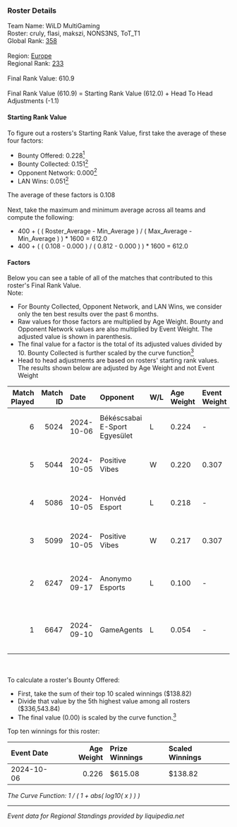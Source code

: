 ### Roster Details<br />
Team Name: WiLD MultiGaming<br />
Roster: cruly, flasi, makszi, NONS3NS, ToT_T1<br />
Global Rank: [358](../../standings_global_2025_03_01.md)<br />
<br />
Region: [Europe]( ../../standings_europe_2025_03_01.md)<br />
Regional Rank: [233]( ../../standings_europe_2025_03_01.md)<br />
<br />
Final Rank Value:  610.9<br />
<br />
Final Rank Value (610.9) = Starting Rank Value (612.0) + Head To Head Adjustments (-1.1)<br />

#### Starting Rank Value<br />
To figure out a rosters's Starting Rank Value, first take the average of these four factors:<br />
- Bounty Offered: 0.228[<sup>1</sup>](#table2)
- Bounty Collected: 0.151[<sup>2</sup>](#table1)
- Opponent Network: 0.000[<sup>2</sup>](#table1)
- LAN Wins: 0.051[<sup>2</sup>](#table1)

The average of these factors is 0.108<br />
<br />
Next, take the maximum and minimum average across all teams and compute the following:<br />
- 400 + ( ( Roster_Average - Min_Average ) / ( Max_Average - Min_Average ) ) * 1600 = 612.0
- 400 + ( ( 0.108 - 0.000 ) / ( 0.812 - 0.000 ) ) * 1600 = 612.0


#### Factors<br />
Below you can see a table of all of the matches that contributed to this roster's Final Rank Value.<br />
Note:<br />

- For Bounty Collected, Opponent Network, and LAN Wins, we consider only the ten best results over the past 6 months.
- Raw values for those factors are multiplied by Age Weight. Bounty and Opponent Network values are also multiplied by Event Weight. The adjusted value is shown in parenthesis.
- The final value for a factor is the total of its adjusted values divided by 10. Bounty Collected is further scaled by the curve function[<sup>3</sup>](#curveFunction)
- Head to head adjustments are based on rosters' starting rank values. The results shown below are adjusted by Age Weight and not Event Weight
<span id="table1"></span><br />


| Match Played | Match ID | Date       | Opponent                      | W/L | Age Weight | Event Weight | Bounty Collected | Opponent Network | LAN Wins  | H2H Adj. | Roster                                   |
| -: | -: | :- | :- | :- | :- | :- | :- | :- | :- | -: | :- |
|            6 |     5024 | 2024-10-06 | Békéscsabai E-Sport Egyesület | L   | 0.224      | -            | -                | -                | -         |    -3.26 | cruly, flasi, makszi, NONS3NS, ToT_T1    |
|            5 |     5044 | 2024-10-05 | Positive Vibes                | W   | 0.220      | 0.307        | 0.000 (0.000)    | 0.011 (0.001)    | 1 (0.220) |     3.22 | cruly, flasi, makszi, NONS3NS, ToT_T1    |
|            4 |     5086 | 2024-10-05 | Honvéd Esport                 | L   | 0.218      | -            | -                | -                | -         |    -2.95 | cruly, flasi, makszi, NONS3NS, ToT_T1    |
|            3 |     5099 | 2024-10-05 | Positive Vibes                | W   | 0.217      | 0.307        | 0.000 (0.000)    | 0.011 (0.001)    | 1 (0.217) |     3.19 | cruly, flasi, makszi, NONS3NS, ToT_T1    |
|            2 |     6247 | 2024-09-17 | Anonymo Esports               | L   | 0.100      | -            | -                | -                | -         |    -0.71 | flasi, makszi, martinez, NONS3NS, ToT_T1 |
|            1 |     6647 | 2024-09-10 | GameAgents                    | L   | 0.054      | -            | -                | -                | -         |    -0.57 | flasi, makszi, martinez, NONS3NS, ToT_T1 |

<br />
<span id="table2"></span><br />
To calculate a roster's Bounty Offered:<br />

- First, take the sum of their top 10 scaled winnings ($138.82)
- Divide that value by the 5th highest value among all rosters ($336,543.84)
- The final value (0.00) is scaled by the curve function.[<sup>3</sup>](#curveFunction)

Top ten winnings for this roster:<br />

| Event Date | Age Weight | Prize Winnings | Scaled Winnings |
| :- | -: | :- | :- |
| 2024-10-06 |      0.226 | $615.08        | $138.82         |


<span id="curveFunction"></span>_The Curve Function: 1 / ( 1 + abs( log10( x ) ) )_<br />

---
_Event data for Regional Standings provided by liquipedia.net_<br />
